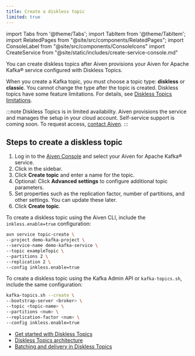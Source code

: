 ```yaml
---
title: Create a diskless topic
limited: true
---
```


import Tabs from '@theme/Tabs';
import TabItem from '@theme/TabItem';
import RelatedPages from "@site/src/components/RelatedPages";
import ConsoleLabel from "@site/src/components/ConsoleIcons"
import CreateService from "@site/static/includes/create-service-console.md"

You can create diskless topics after Aiven provisions your Aiven for Apache Kafka® service configured with Diskless Topics.

When you create a Kafka topic, you must choose a topic type: **diskless** or **classic**.
You cannot change the type after the topic is created. Diskless topics have some feature
limitations. For details, see
[Diskless Topics limitations](/docs/products/diskless#limitations).

:::note
Diskless Topics is in limited availability. Aiven provisions the service and
manages the setup in your cloud account. Self-service support is coming soon.
To request access, [contact Aiven](https://aiven.io/contact).
:::

## Steps to create a diskless topic

<Tabs groupId="setup">
<TabItem value="Console" label="Console" default>

1. Log in to the [Aiven Console](https://console.aiven.io/) and select your
   Aiven for Apache Kafka® service.
1. Click <ConsoleLabel name="topics" /> in the sidebar.
1. Click **Create topic** and enter a name for the topic.
1. Optional: Click **Advanced settings** to configure additional topic parameters.
1. Set properties such as the replication factor, number of partitions, and other
   settings. You can update these later.
1. Click **Create topic**.

</TabItem>
<TabItem value="CLI" label="CLI">

To create a diskless topic using the Aiven CLI, include
the `inkless.enable=true` configuration:

```bash
avn service topic-create \
--project demo-kafka-project \
--service-name demo-kafka-service \
--topic exampleTopic \
--partitions 2 \
--replication 2 \
--config inkless.enable=true
````

To create a diskless topic using the Kafka Admin API or `kafka-topics.sh`,
include the same configuration:

```bash
kafka-topics.sh --create \
--bootstrap-server <broker> \
--topic <topic-name> \
--partitions <num> \
--replication-factor <num> \
--config inkless.enable=true
```

</TabItem>
</Tabs>


<RelatedPages/>

- [Get started with Diskless Topics](/docs/products/diskless/get-started)
- [Diskless Topics architecture](/docs/products/diskless/concepts/architecture)
- [Batching and delivery in Diskless Topics](/docs/products/diskless/concepts/batching-and-delivery)
